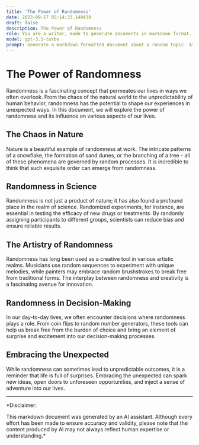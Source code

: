 ```yaml
---
title: 'The Power of Randomness'
date: 2023-09-17 05:14:33.148439
draft: false
description: The Power of Randomness
role: You are a writer, made to generate documents in markdown format. It is very important that all of the documents you generate are in valid markdown format.
model: gpt-3.5-turbo
prompt: Generate a markdown formatted document about a random topic. At the bottom, include a disclaimer explaining that the document was generated by you. The first line of the document should be the title. Make sure that the entire document is in proper markdown format, using a mix of various tags to make the document visually appealing.
---
```


# The Power of Randomness

Randomness is a fascinating concept that permeates our lives in ways we often overlook. From the chaos of the natural world to the unpredictability of human behavior, randomness has the potential to shape our experiences in unexpected ways. In this document, we will explore the power of randomness and its influence on various aspects of our lives.

## The Chaos in Nature

Nature is a beautiful example of randomness at work. The intricate patterns of a snowflake, the formation of sand dunes, or the branching of a tree - all of these phenomena are governed by random processes. It is incredible to think that such exquisite order can emerge from randomness.

## Randomness in Science 

Randomness is not just a product of nature; it has also found a profound place in the realm of science. Randomized experiments, for instance, are essential in testing the efficacy of new drugs or treatments. By randomly assigning participants to different groups, scientists can reduce bias and ensure reliable results.

## The Artistry of Randomness

Randomness has long been used as a creative tool in various artistic realms. Musicians use random sequences to experiment with unique melodies, while painters may embrace random brushstrokes to break free from traditional forms. The interplay between randomness and creativity is a fascinating avenue for innovation.

## Randomness in Decision-Making

In our day-to-day lives, we often encounter decisions where randomness plays a role. From coin flips to random number generators, these tools can help us break free from the burden of choice and bring an element of surprise and excitement into our decision-making processes.

## Embracing the Unexpected

While randomness can sometimes lead to unpredictable outcomes, it is a reminder that life is full of surprises. Embracing the unexpected can spark new ideas, open doors to unforeseen opportunities, and inject a sense of adventure into our lives.

---

*Disclaimer: 

This markdown document was generated by an AI assistant. Although every effort has been made to ensure accuracy and validity, please note that the content produced by AI may not always reflect human expertise or understanding.*